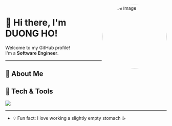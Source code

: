 <div>
  <img align='right' src="https://media.giphy.com/media/RMwgs5kZqkRyhF24KK/giphy.gif" alt="Profile Image" height="200" width="200" style="border-radius:50%">
</div>

# 👋 Hi there, I'm DUONG HO!

Welcome to my GitHub profile!  
I'm a **Software Engineer**.

---

## 🚀 About Me

## 🧰 Tech & Tools

<p align="left">
  <img src="https://skillicons.dev/icons?i=ts,nodejs,nextjs,react,js,html,css,docker,github,vscode" />
</p>

---
<!--
## 📊 GitHub Stats

<p align="left">
  <img height="170" src="https://github-readme-stats.vercel.app/api?username=duonghoanh&show_icons=true&theme=github_dark&hide_title=true" />
  <img height="170" src="https://github-readme-stats.vercel.app/api/top-langs/?username=duonghoanh&layout=compact&theme=github_dark" />
</p>

---

## 🐍 Contribution Snake

![snake gif](https://raw.githubusercontent.com/duonghoanh/duonghoanh/output/snake.svg)

---
 -->
- 💡 Fun fact: I love working a slightly empty stomach ☕

